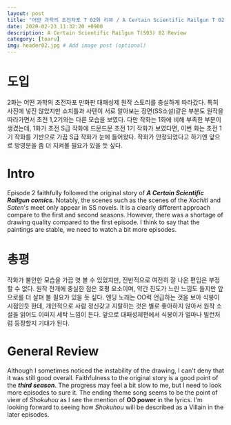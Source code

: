 ```yaml
---
layout: post
title: "어떤 과학의 초전자포 T 02화 리뷰 / A Certain Scientific Railgun T 02 Review"
date: 2020-02-23 11:32:20 +0900
description: A Certain Scientific Railgun T(S03) 02 Review
category: [toaru]
img: header02.jpg # Add image post (optional)
---
```

# 도입
2화는 어떤 과학의 초전자포 만화판 대패성제 원작 스토리를 충실하게 따라갔다. 특히 사진에 넣진 않았지만 쇼치틀과 사텐이 서로 알아보는 장면(SS소설)같은 부분도 원작을 따라가면서 초전 1,2기와는 다른 모습을 보였다. 다만 작화는 1화에 비해 부족한 부분이 생겼는데, 1화가 초전 S급 작화에 드문드문 초전 1기 작화가 보였다면, 이번 화는 초전 1기 작화를 기반으로 가끔 S급 작화가 눈에 들어왔다. 작화가 안정되었다고 하기엔 앞으로 방영분을 좀 더 지켜볼 필요가 있을 듯 싶다.

# Intro
Episode 2 faithfully followed the original story of ***A Certain Scientific Railgun comics***. Notably, the scenes such as the scenes of the *Xochitl* and *Saten*'s meet only appear in SS novels. It is a clearly different approach compare to the first and second seasons. However, there was a shortage of drawing quality compared to the first episode. I think to say that the paintings are stable, we need to watch a bit more episodes.

# 총평
작화가 불안한 모습을 가끔 엿 볼 수 있었지만, 전반적으로 여전히 잘 나온 편임은 부정할 수 없다. 원작 전개에 충실한 점은 호평 요소이며, 약간 진도가 느린 느낌도 들지만 앞으로를 더 살펴 볼 필요가 있을 듯 싶다. 엔딩 노래는 OO력 언급하는 것을 보아 식봉이 시점인듯 한데, 개인적으로 사람 정신갖고 지랄하는 것은 별로 좋아하지 않아서 원작 소설을 읽어도 이미지 세탁 느낌이 든다. 앞으로 대패성제편에서 식봉이가 얼마나 빌런처럼 등장할지 기대가 된다.

# General Review
Although I sometimes noticed the instability of the drawing, I can't deny that it was still good overall. Faithfulness to the original story is a good point of the ***third season***. The progress may feel a bit slow to me, but I need to look more episodes to sure it. The ending theme song seems to be the point of view of *Shokuhou* as I see the mention of **OO power** in the lyrics. I'm looking forward to seeing how *Shokuhou* will be described as a Villain in the later episodes.